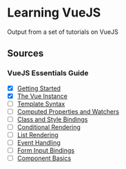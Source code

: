 # Learning VueJS

Output from a set of tutorials on VueJS

## Sources

### VueJS Essentials Guide

* [X] [Getting Started](https://vuejs.org/v2/guide/index.html)
* [X] [The Vue Instance](https://vuejs.org/v2/guide/instance.html)
* [ ] [Template Syntax](https://vuejs.org/v2/guide/syntax.html)
* [ ] [Computed Properties and Watchers](https://vuejs.org/v2/guide/computed.html)
* [ ] [Class and Style Bindings](https://vuejs.org/v2/guide/class-and-style.html)
* [ ] [Conditional Rendering](https://vuejs.org/v2/guide/conditional.html)
* [ ] [List Rendering](https://vuejs.org/v2/guide/list.html)
* [ ] [Event Handling](https://vuejs.org/v2/guide/events.html)
* [ ] [Form Input Bindings](https://vuejs.org/v2/guide/forms.html)
* [ ] [Component Basics](https://vuejs.org/v2/guide/components.html)
